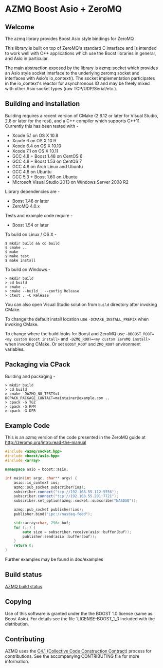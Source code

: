 # AZMQ Boost Asio + ZeroMQ

## Welcome
The azmq library provides Boost Asio style bindings for ZeroMQ

This library is built on top of ZeroMQ's standard C interface and is
intended to work well with C++ applications which use the Boost libraries
in general, and Asio in particular.

The main abstraction exposed by the library is azmq::socket which
provides an Asio style socket interface to the underlying zeromq socket
and interfaces with Asio's io_context().  The socket implementation
participates in the io_context's reactor for asynchronous IO and
may be freely mixed with other Asio socket types (raw TCP/UDP/Serial/etc.).

## Building and installation

Building requires a recent version of CMake (2.8.12 or later for Visual Studio, 2.8 or later for the rest), and a C++ compiler
which supports C++11. Currently this has been tested with -
* Xcode 5.1 on OS X 10.8
* Xcode 6 on OS X 10.9
* Xcode 6.4 on OS X 10.10
* Xcode 7.1 on OS X 10.11
* GCC 4.8 + Boost 1.48 on CentOS 6
* GCC 4.8 + Boost 1.53 on CentOS 7
* GCC 4.8 on Arch Linux and Ubuntu
* GCC 4.8 on Ubuntu
* GCC 5.3 + Boost 1.60 on Ubuntu
* Microsoft Visual Studio 2013 on Windows Server 2008 R2

Library dependencies are -
* Boost 1.48 or later
* ZeroMQ 4.0.x

Tests and example code require -
* Boost 1.54 or later

To build on Linux / OS X -
```
$ mkdir build && cd build
$ cmake ..
$ make
$ make test
$ make install
```

To build on Windows -
```
> mkdir build
> cd build
> cmake ..
> cmake --build . --config Release
> ctest . -C Release
```
You can also open Visual Studio solution from `build` directory after invoking CMake.

To change the default install location use `-DCMAKE_INSTALL_PREFIX` when invoking CMake.

To change where the build looks for Boost and ZeroMQ use `-DBOOST_ROOT=<my custom Boost install>` and `-DZMQ_ROOT=<my custom ZeroMQ install>` when invoking CMake. Or set `BOOST_ROOT` and `ZMQ_ROOT` environment variables.

## Packaging via CPack

Building and packaging -
```
> mkdir build
> cd build
> cmake -DAZMQ_NO_TESTS=1 -DCPACK_PACKAGE_CONTACT=maintainer@example.com ..
> cpack -G TGZ
> cpack -G RPM
> cpack -G DEB
```

## Example Code
This is an azmq version of the code presented in the ZeroMQ guide at
http://zeromq.org/intro:read-the-manual

```cpp
#include <azmq/socket.hpp>
#include <boost/asio.hpp>
#include <array>

namespace asio = boost::asio;

int main(int argc, char** argv) {
    asio::io_context ios;
    azmq::sub_socket subscriber(ios);
    subscriber.connect("tcp://192.168.55.112:5556");
    subscriber.connect("tcp://192.168.55.201:7721");
    subscriber.set_option(azmq::socket::subscribe("NASDAQ"));

    azmq::pub_socket publisher(ios);
    publisher.bind("ipc://nasdaq-feed");

    std::array<char, 256> buf;
    for (;;) {
        auto size = subscriber.receive(asio::buffer(buf));
        publisher.send(asio::buffer(buf));
    }
    return 0;
}
```

Further examples may be found in doc/examples

## Build status

[AZMQ build status](https://136.243.151.173:4433/project.html?projectId=Azmq&guest=1)

## Copying

Use of this software is granted under the the BOOST 1.0 license
(same as Boost Asio).  For details see the file `LICENSE-BOOST_1_0
included with the distribution.

## Contributing

AZMQ uses the [C4.1 (Collective Code Construction Contract)](http://rfc.zeromq.org/spec:22) process for contributions.
See the accompanying CONTRIBUTING file for more information.
